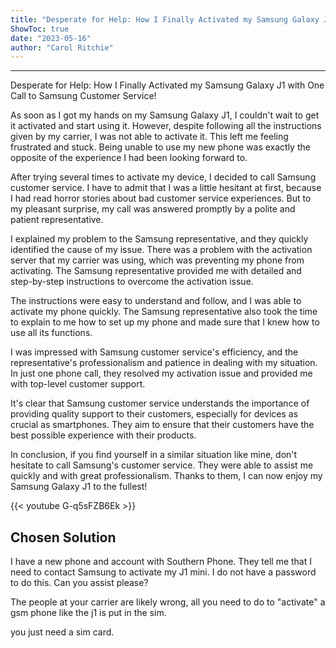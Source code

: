 ```yaml
---
title: "Desperate for Help: How I Finally Activated my Samsung Galaxy J1 with One Call to Samsung Customer Service!"
ShowToc: true 
date: "2023-05-16"
author: "Carol Ritchie"
---
```

*****
Desperate for Help: How I Finally Activated my Samsung Galaxy J1 with One Call to Samsung Customer Service!

As soon as I got my hands on my Samsung Galaxy J1, I couldn't wait to get it activated and start using it. However, despite following all the instructions given by my carrier, I was not able to activate it. This left me feeling frustrated and stuck. Being unable to use my new phone was exactly the opposite of the experience I had been looking forward to.

After trying several times to activate my device, I decided to call Samsung customer service. I have to admit that I was a little hesitant at first, because I had read horror stories about bad customer service experiences. But to my pleasant surprise, my call was answered promptly by a polite and patient representative.

I explained my problem to the Samsung representative, and they quickly identified the cause of my issue. There was a problem with the activation server that my carrier was using, which was preventing my phone from activating. The Samsung representative provided me with detailed and step-by-step instructions to overcome the activation issue. 

The instructions were easy to understand and follow, and I was able to activate my phone quickly. The Samsung representative also took the time to explain to me how to set up my phone and made sure that I knew how to use all its functions. 

I was impressed with Samsung customer service's efficiency, and the representative's professionalism and patience in dealing with my situation. In just one phone call, they resolved my activation issue and provided me with top-level customer support.

It's clear that Samsung customer service understands the importance of providing quality support to their customers, especially for devices as crucial as smartphones. They aim to ensure that their customers have the best possible experience with their products. 

In conclusion, if you find yourself in a similar situation like mine, don't hesitate to call Samsung's customer service. They were able to assist me quickly and with great professionalism. Thanks to them, I can now enjoy my Samsung Galaxy J1 to the fullest!

{{< youtube G-q5sFZB6Ek >}} 



## Chosen Solution
 I have a new phone and account with Southern Phone. They tell me that I need to contact Samsung to activate my J1 mini.
I do not have a password to do this.  Can you assist please?

 The people at your carrier are likely wrong, all you need to do to "activate" a gsm phone like the j1 is put in the sim.

 you just need a sim card.




